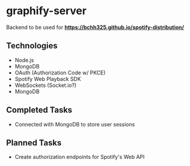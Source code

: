 # graphify-server

Backend to be used for **https://bchh325.github.io/spotify-distribution/**

## Technologies 
* Node.js
* MongoDB
* OAuth (Authorization Code w/ PKCE)
* Spotify Web Playback SDK
* WebSockets (Socket.io?)
* MongoDB

## Completed Tasks
* Connected with MongoDB to store user sessions

## Planned Tasks
* Create authorization endpoints for Spotify's Web API
